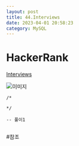 ```yaml
---
layout: post
title: 44.Interviews
date: 2023-04-01 20:58:23 
category: MySQL
---
```


# HackerRank 
 [Interviews]()  

![이미지]()  

```MySQL
/*

*/

-- 풀이1


``` 
#참조
[]()   